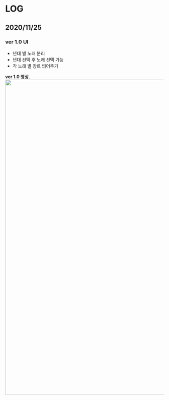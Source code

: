 # LOG
## 2020/11/25
### ver 1.0 UI

- 년대 별 노래 분리
- 년대 선택 후 노래 선택 가능
- 각 노래 별 장르 띄어주기

**ver 1.0 영상**.       
<img src='imgs/ui_ver_1_0.gif' align="left" width=1000>
